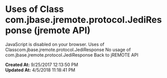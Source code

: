 # Uses of Class com.jbase.jremote.protocol.JediResponse (jremote API)

JavaScript is disabled on your browser. Uses of Classcom.jbase.jremote.protocol.JediResponse No usage of com.jbase.jremote.protocol.JediResponse Back to jREMOTE API  

**Created At:** 9/25/2017 12:13:50 PM  
**Updated At:** 4/5/2018 11:18:41 PM  

